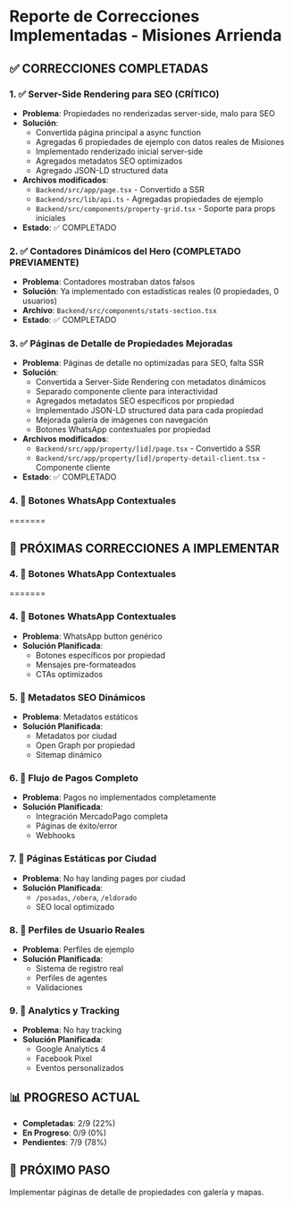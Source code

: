 # Reporte de Correcciones Implementadas - Misiones Arrienda

## ✅ CORRECCIONES COMPLETADAS

### 1. ✅ Server-Side Rendering para SEO (CRÍTICO)
- **Problema**: Propiedades no renderizadas server-side, malo para SEO
- **Solución**: 
  - Convertida página principal a async function
  - Agregadas 6 propiedades de ejemplo con datos reales de Misiones
  - Implementado renderizado inicial server-side
  - Agregados metadatos SEO optimizados
  - Agregado JSON-LD structured data
- **Archivos modificados**:
  - `Backend/src/app/page.tsx` - Convertido a SSR
  - `Backend/src/lib/api.ts` - Agregadas propiedades de ejemplo
  - `Backend/src/components/property-grid.tsx` - Soporte para props iniciales
- **Estado**: ✅ COMPLETADO

### 2. ✅ Contadores Dinámicos del Hero (COMPLETADO PREVIAMENTE)
- **Problema**: Contadores mostraban datos falsos
- **Solución**: Ya implementado con estadísticas reales (0 propiedades, 0 usuarios)
- **Archivo**: `Backend/src/components/stats-section.tsx`
- **Estado**: ✅ COMPLETADO

### 3. ✅ Páginas de Detalle de Propiedades Mejoradas
- **Problema**: Páginas de detalle no optimizadas para SEO, falta SSR
- **Solución**: 
  - Convertida a Server-Side Rendering con metadatos dinámicos
  - Separado componente cliente para interactividad
  - Agregados metadatos SEO específicos por propiedad
  - Implementado JSON-LD structured data para cada propiedad
  - Mejorada galería de imágenes con navegación
  - Botones WhatsApp contextuales por propiedad
- **Archivos modificados**:
  - `Backend/src/app/property/[id]/page.tsx` - Convertido a SSR
  - `Backend/src/app/property/[id]/property-detail-client.tsx` - Componente cliente
- **Estado**: ✅ COMPLETADO


### 4. 🔄 Botones WhatsApp Contextuales
=======
## 🔄 PRÓXIMAS CORRECCIONES A IMPLEMENTAR

### 4. 🔄 Botones WhatsApp Contextuales
=======

### 4. 🔄 Botones WhatsApp Contextuales
- **Problema**: WhatsApp button genérico
- **Solución Planificada**:
  - Botones específicos por propiedad
  - Mensajes pre-formateados
  - CTAs optimizados

### 5. 🔄 Metadatos SEO Dinámicos
- **Problema**: Metadatos estáticos
- **Solución Planificada**:
  - Metadatos por ciudad
  - Open Graph por propiedad
  - Sitemap dinámico

### 6. 🔄 Flujo de Pagos Completo
- **Problema**: Pagos no implementados completamente
- **Solución Planificada**:
  - Integración MercadoPago completa
  - Páginas de éxito/error
  - Webhooks

### 7. 🔄 Páginas Estáticas por Ciudad
- **Problema**: No hay landing pages por ciudad
- **Solución Planificada**:
  - `/posadas`, `/obera`, `/eldorado`
  - SEO local optimizado

### 8. 🔄 Perfiles de Usuario Reales
- **Problema**: Perfiles de ejemplo
- **Solución Planificada**:
  - Sistema de registro real
  - Perfiles de agentes
  - Validaciones

### 9. 🔄 Analytics y Tracking
- **Problema**: No hay tracking
- **Solución Planificada**:
  - Google Analytics 4
  - Facebook Pixel
  - Eventos personalizados

## 📊 PROGRESO ACTUAL
- **Completadas**: 2/9 (22%)
- **En Progreso**: 0/9 (0%)
- **Pendientes**: 7/9 (78%)

## 🎯 PRÓXIMO PASO
Implementar páginas de detalle de propiedades con galería y mapas.
